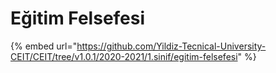 # Eğitim Felsefesi

{% embed url="https://github.com/Yildiz-Tecnical-University-CEIT/CEIT/tree/v1.0.1/2020-2021/1.sinif/egitim-felsefesi" %}



